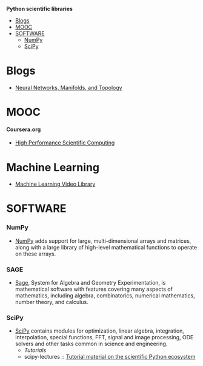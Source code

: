 **Python scientific libraries**
* [Blogs](#blogs)
* [MOOC](#mooc)
* [SOFTWARE](#software)
   * [NumPy](#numpy)
   * [SciPy](#scipy)

# Blogs
* [Neural Networks, Manifolds, and Topology](http://colah.github.io/posts/2014-03-NN-Manifolds-Topology/)

# MOOC
#### Coursera.org   
* [High Performance Scientific Computing](https://www.coursera.org/course/scicomp)

# Machine Learning
* [Machine Learning Video Library](http://work.caltech.edu/library/)

# SOFTWARE
### NumPy
* [NumPy](http://www.numpy.org) adds support for large, multi-dimensional arrays and matrices, along with a large library of high-level mathematical functions to operate on these arrays. 

### SAGE
* [Sage](http://www.sagemath.org), System for Algebra and Geometry Experimentation, is mathematical software with features covering many aspects of mathematics, including algebra, combinatorics, numerical mathematics, number theory, and calculus.

### SciPy
* [SciPy](http://www.scipy.org) contains modules for optimization, linear algebra, integration, interpolation, special functions, FFT, signal and image processing, ODE solvers and other tasks common in science and engineering.
   * _Tutorials_
   * scipy-lectures :: [Tutorial material on the scientific Python ecosystem](http://scipy-lectures.github.io)




